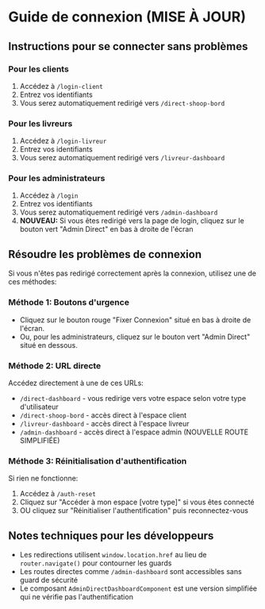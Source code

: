 # Guide de connexion (MISE À JOUR)

## Instructions pour se connecter sans problèmes

### Pour les clients
1. Accédez à `/login-client`
2. Entrez vos identifiants
3. Vous serez automatiquement redirigé vers `/direct-shoop-bord`

### Pour les livreurs
1. Accédez à `/login-livreur`
2. Entrez vos identifiants
3. Vous serez automatiquement redirigé vers `/livreur-dashboard`

### Pour les administrateurs
1. Accédez à `/login`
2. Entrez vos identifiants 
3. Vous serez automatiquement redirigé vers `/admin-dashboard`
4. **NOUVEAU:** Si vous êtes redirigé vers la page de login, cliquez sur le bouton vert "Admin Direct" en bas à droite de l'écran

## Résoudre les problèmes de connexion

Si vous n'êtes pas redirigé correctement après la connexion, utilisez une de ces méthodes:

### Méthode 1: Boutons d'urgence
- Cliquez sur le bouton rouge "Fixer Connexion" situé en bas à droite de l'écran.
- Ou, pour les administrateurs, cliquez sur le bouton vert "Admin Direct" situé en dessous.

### Méthode 2: URL directe
Accédez directement à une de ces URLs:
- `/direct-dashboard` - vous redirige vers votre espace selon votre type d'utilisateur
- `/direct-shoop-bord` - accès direct à l'espace client
- `/livreur-dashboard` - accès direct à l'espace livreur
- `/admin-dashboard` - accès direct à l'espace admin (NOUVELLE ROUTE SIMPLIFIÉE)

### Méthode 3: Réinitialisation d'authentification
Si rien ne fonctionne:
1. Accédez à `/auth-reset`
2. Cliquez sur "Accéder à mon espace [votre type]" si vous êtes connecté
3. OU cliquez sur "Réinitialiser l'authentification" puis reconnectez-vous

## Notes techniques pour les développeurs

- Les redirections utilisent `window.location.href` au lieu de `router.navigate()` pour contourner les guards
- Les routes directes comme `/admin-dashboard` sont accessibles sans guard de sécurité
- Le composant `AdminDirectDashboardComponent` est une version simplifiée qui ne vérifie pas l'authentification 
